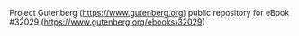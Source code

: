 Project Gutenberg (https://www.gutenberg.org) public repository for eBook #32029 (https://www.gutenberg.org/ebooks/32029)

